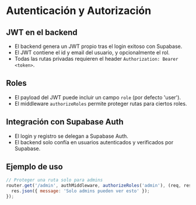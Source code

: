 # Autenticación y Autorización

## JWT en el backend

- El backend genera un JWT propio tras el login exitoso con Supabase.
- El JWT contiene el id y email del usuario, y opcionalmente el rol.
- Todas las rutas privadas requieren el header `Authorization: Bearer <token>`.

## Roles

- El payload del JWT puede incluir un campo `role` (por defecto 'user').
- El middleware `authorizeRoles` permite proteger rutas para ciertos roles.

## Integración con Supabase Auth

- El login y registro se delegan a Supabase Auth.
- El backend solo confía en usuarios autenticados y verificados por Supabase.

## Ejemplo de uso

```js
// Proteger una ruta solo para admins
router.get('/admin', authMiddleware, authorizeRoles('admin'), (req, res) => {
  res.json({ message: 'Solo admins pueden ver esto' });
});
``` 
